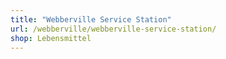 ```yaml
---
title: "Webberville Service Station"
url: /webberville/webberville-service-station/
shop: Lebensmittel
---
```

